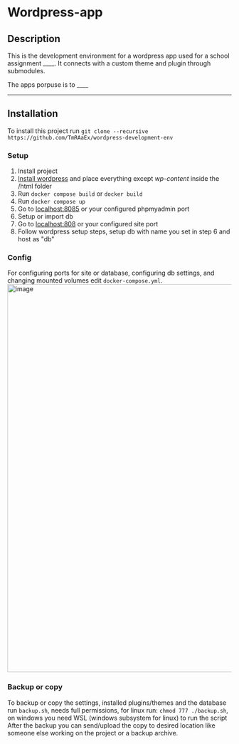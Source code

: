 # Wordpress-app


## Description

This is the development environment for  a wordpress app used for a school assignment ____. It connects with a custom theme and plugin through submodules.

The apps porpuse is to ____

--- 

## Installation

To install this project run `git clone --recursive https://github.com/TmRAaEx/wordpress-development-env`

### Setup

1. Install project
2. [Install wordpress](https://wordpress.org/download/) and place everything except *wp-content* inside the /html folder
3. Run `docker compose build` or `docker build`
4. Run `docker compose up`
5. Go to [localhost:8085](http://localhost:8085) or your configured phpmyadmin port
6. Setup or import db
7. Go to [localhost:808](http://localhost:8084) or your configured site port
8. Follow wordpress setup steps, setup db with name you set in step 6 and host as "db"



 ### Config 

For configuring ports for site or database, configuring db settings, and changing mounted volumes edit `docker-compose.yml`. <img width="682" height="872" alt="image" src="https://github.com/user-attachments/assets/f5cc220e-8d4c-46b6-8812-44b350b511a7" />



### Backup or copy 

To backup or copy the settings, installed plugins/themes and the database run `backup.sh`, needs full permissions, for linux run: `chmod 777 ./backup.sh`, on windows you need WSL (windows subsystem for linux) to run the script
After the backup you can send/upload the copy to desired location like someone else working on the project or a backup archive.

